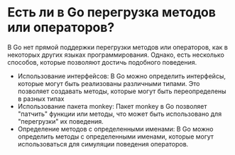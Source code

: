 # Есть ли в Go перегрузка методов или операторов?

В Go нет прямой поддержки перегрузки методов или операторов, как в некоторых других языках программирования. Однако, есть несколько способов, которые позволяют достичь подобного поведения.

* Использование интерфейсов: В Go можно определить интерфейсы, которые могут быть реализованы различными типами. Это позволяет создавать методы, которые могут быть переопределены в разных типах
* Использование пакета monkey: Пакет monkey в Go позволяет "патчить" функции или методы, что может быть использовано для "перегрузки" их поведения.
* Определение методов с определенными именами: В Go можно определить методы с определенными именами, которые могут использоваться для симуляции поведения операторов.